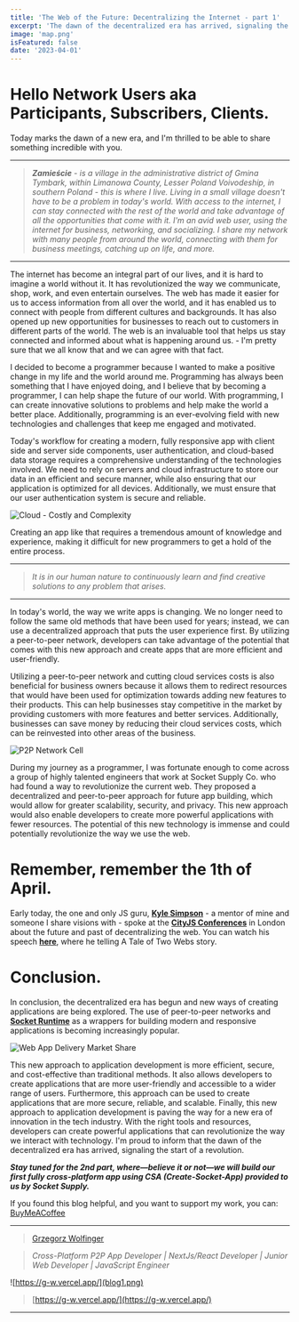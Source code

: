 ```yaml
---
title: 'The Web of the Future: Decentralizing the Internet - part 1'
excerpt: 'The dawn of the decentralized era has arrived, signaling the start of a revolution.'
image: 'map.png'
isFeatured: false
date: '2023-04-01'
---
```


# Hello Network Users aka Participants, Subscribers, Clients.

Today marks the dawn of a new era, and I'm thrilled to be able to share something incredible with you.

---

> _**Zamieście** - is a village in the administrative district of Gmina Tymbark, within Limanowa County, Lesser Poland Voivodeship, in southern Poland - this is where I live.
> Living in a small village doesn't have to be a problem in today's world. With access to the internet, I can stay connected with the rest of the world and take advantage of all the opportunities that come with it. I'm an avid web user, using the internet for business, networking, and socializing. I share my network with many people from around the world, connecting with them for business meetings, catching up on life, and more._

---

The internet has become an integral part of our lives, and it is hard to imagine a world without it. It has revolutionized the way we communicate, shop, work, and even entertain ourselves. The web has made it easier for us to access information from all over the world, and it has enabled us to connect with people from different cultures and backgrounds. It has also opened up new opportunities for businesses to reach out to customers in different parts of the world. The web is an invaluable tool that helps us stay connected and informed about what is happening around us. - I'm pretty sure that we all know that and we can agree with that fact.

I decided to become a programmer because I wanted to make a positive change in my life and the world around me. Programming has always been something that I have enjoyed doing, and I believe that by becoming a programmer, I can help shape the future of our world. With programming, I can create innovative solutions to problems and help make the world a better place. Additionally, programming is an ever-evolving field with new technologies and challenges that keep me engaged and motivated.

Today's workflow for creating a modern, fully responsive app with client side and server side components, user authentication, and cloud-based data storage requires a comprehensive understanding of the technologies involved. We need to rely on servers and cloud infrastructure to store our data in an efficient and secure manner, while also ensuring that our application is optimized for all devices. Additionally, we must ensure that our user authentication system is secure and reliable.

![Cloud - Costly and Complexity](cloud.png)

Creating an app like that requires a tremendous amount of knowledge and experience, making it difficult for new programmers to get a hold of the entire process.

---

> _It is in our human nature to continuously learn and find creative solutions to any problem that arises._

---

In today's world, the way we write apps is changing. We no longer need to follow the same old methods that have been used for years; instead, we can use a decentralized approach that puts the user experience first. By utilizing a peer-to-peer network, developers can take advantage of the potential that comes with this new approach and create apps that are more efficient and user-friendly.

Utilizing a peer-to-peer network and cutting cloud services costs is also beneficial for business owners because it allows them to redirect resources that would have been used for optimization towards adding new features to their products. This can help businesses stay competitive in the market by providing customers with more features and better services. Additionally, businesses can save money by reducing their cloud services costs, which can be reinvested into other areas of the business.

![P2P Network Cell](cell.png)

During my journey as a programmer, I was fortunate enough to come across a group of highly talented engineers that work at Socket Supply Co. who had found a way to revolutionize the current web. They proposed a decentralized and peer-to-peer approach for future app building, which would allow for greater scalability, security, and privacy. This new approach would also enable developers to create more powerful applications with fewer resources. The potential of this new technology is immense and could potentially revolutionize the way we use the web.

# Remember, remember the 1th of April.

Early today, the one and only JS guru, **[Kyle Simpson](https://www.linkedin.com/in/getify/)** - a mentor of mine and someone I share visions with - spoke at the **[CityJS Conferences](https://www.linkedin.com/company/cityjs-conferences/)** in London about the future and past of decentralizing the web. You can watch his speech **[here](https://www.youtube.com/watch?v=RdiXuoMPtUA&t=25014s)**, where he telling A Tale of Two Webs story.

# Conclusion.

In conclusion, the decentralized era has begun and new ways of creating applications are being explored. The use of peer-to-peer networks and **[Socket Runtime](https://sockets.sh/)** as a wrappers for building modern and responsive applications is becoming increasingly popular.

![Web App Delivery Market Share ](graph.png)

This new approach to application development is more efficient, secure, and cost-effective than traditional methods. It also allows developers to create applications that are more user-friendly and accessible to a wider range of users. Furthermore, this approach can be used to create applications that are more secure, reliable, and scalable. Finally, this new approach to application development is paving the way for a new era of innovation in the tech industry. With the right tools and resources, developers can create powerful applications that can revolutionize the way we interact with technology.
I'm proud to inform that the dawn of the decentralized era has arrived, signaling the start of a revolution.

**_Stay tuned for the 2nd part, where—believe it or not—we will build our first fully cross-platform app using CSA (Create-Socket-App) provided to us by Socket Supply._**

If you found this blog helpful, and you want to support my work, you can:
[BuyMeACoffee](https://www.buymeacoffee.com/grzegorzwolfinger)

---

> [Grzegorz Wolfinger](https://www.linkedin.com/in/grzegorz-wolfinger-b88856229/)

> _Cross-Platform P2P App Developer | NextJs/React Developer | Junior Web Developer | JavaScript Engineer_

![https://g-w.vercel.app/](blog1.png)

> [https://g-w.vercel.app/](https://g-w.vercel.app/)

---

